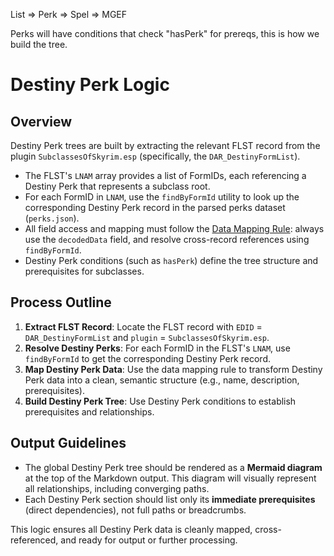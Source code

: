 List => Perk => Spel => MGEF

Perks will have conditions that check "hasPerk" for prereqs, this is how we build the tree.

# Destiny Perk Logic

## Overview

Destiny Perk trees are built by extracting the relevant FLST record from the plugin `SubclassesOfSkyrim.esp` (specifically, the `DAR_DestinyFormList`).

- The FLST's `LNAM` array provides a list of FormIDs, each referencing a Destiny Perk that represents a subclass root.
- For each FormID in `LNAM`, use the `findByFormId` utility to look up the corresponding Destiny Perk record in the parsed perks dataset (`perks.json`).
- All field access and mapping must follow the [Data Mapping Rule](../../.cursor/rules/data_mapping_rule.mdc): always use the `decodedData` field, and resolve cross-record references using `findByFormId`.
- Destiny Perk conditions (such as `hasPerk`) define the tree structure and prerequisites for subclasses.

## Process Outline

1. **Extract FLST Record**: Locate the FLST record with `EDID` = `DAR_DestinyFormList` and `plugin` = `SubclassesOfSkyrim.esp`.
2. **Resolve Destiny Perks**: For each FormID in the FLST's `LNAM`, use `findByFormId` to get the corresponding Destiny Perk record.
3. **Map Destiny Perk Data**: Use the data mapping rule to transform Destiny Perk data into a clean, semantic structure (e.g., name, description, prerequisites).
4. **Build Destiny Perk Tree**: Use Destiny Perk conditions to establish prerequisites and relationships.

## Output Guidelines

- The global Destiny Perk tree should be rendered as a **Mermaid diagram** at the top of the Markdown output. This diagram will visually represent all relationships, including converging paths.
- Each Destiny Perk section should list only its **immediate prerequisites** (direct dependencies), not full paths or breadcrumbs.

This logic ensures all Destiny Perk data is cleanly mapped, cross-referenced, and ready for output or further processing.
